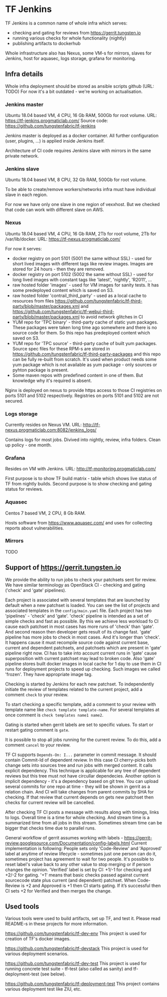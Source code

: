 # TF Jenkins

TF Jenkins is a common name of whole infra which serves:

- checking and gating for reviews from <https://gerrit.tungsten.io>
- running various checks for whole functionality (nightly)
- publishing artifacts to dockerhub

Whole infrastructure also has Nexus, some VM-s for mirrors, slaves for Jenkins, host for aquasec, logs storage, grafana for monitoring.

## Infra details

Whole infra deployment should be stored as ansible scripts github (URL: TODO)
For now it's a bit outdated - we're working on actualisation.

### Jenkins master

Ubuntu 18.04 based VM, 4 CPU, 16 Gb RAM, 500Gb for root volume.
URL: <https://tf-jenkins.progmaticlab.com/>
Source code: <https://github.com/tungstenfabric/tf-jenkins>

Jenkins master is deployed as a docker container. All further configuration (user, plugins, ...) is applied inside Jenkins itself.

Architecture of CI code requires Jenkins slave with mirrors in the same private network.

### Jenkins slave

Ubuntu 18.04 based VM, 8 CPU, 32 Gb RAM, 500Gb for root volume.

To be able to create/remove workers/networks infra must have individual slave in each region.

For now we have only one slave in one region of vexxhost. But we checked that code can work with different slave on AWS.

### Nexus

Ubuntu 18.04 based VM, 4 CPU, 16 Gb RAM, 2Tb for root volume, 2Tb for /var/lib/docker.
URL: <https://tf-nexus.progmaticlab.com/>

For now it serves:

- docker registry on port 5101 (5001 the same without SSL) - used for short lived images with different tags like review images. Images are stored for 24 hours - then they are removed.
- docker registry on port 5102 (5002 the same without SSL) - used for long lived images with constant tags like 'latest', 'nightly', 'R2011', ...
- raw hosted folder 'images' - used for VM images for sanity tests. It has some predeployed content which is saved on S3.
- raw hosted folder 'contrail_third_party' - used as a local cache to resources from files <https://github.com/tungstenfabric/tf-third-party/blob/master/packages.xml> and <https://github.com/tungstenfabric/tf-webui-third-party/blob/master/packages.xml> to avoid network glitches in CI
- YUM repo for 'TPC binary' - third-party cache of static yum packages. These packages were taken long time ago somewhere and there is no source code for them. So this repo has predeployed content which saved on S3.
- YUM repo for 'TPC source' - third-party cache of built yum packages. Source spec files for these RPM-s are stored in <https://github.com/tungstenfabric/tf-third-party-packages> and this repo can be fully re-built from scratch. It's used when product needs some yum package which is not available as yum package - only sources or pyhton package is present.
- Some maven repos with predefined content in one of them. But knowledge why it's required is absent.

Nginx is deployed on nexus to provide https access to those CI registries on ports 5101 and 5102 respectively. Registries on ports 5101 and 5102 are not secured.

### Logs storage

Currently resides on Nexus VM.
URL: <http://tf-nexus.progmaticlab.com:8082/jenkins_logs/>

Contains logs for most jobs. Divived into nightly, review, infra folders.
Clean up policy - one month.

### Grafana

Resides on VM with Jenkins.
URL: <http://tf-monitoring.progmaticlab.com/>

First purpose is to show TF build matrix - table which shows live status of TF from nightly builds.
Second purpose is to show checking and gating status for reviews.

### Aquasec

Centos 7 based VM, 2 CPU, 8 Gb RAM.

Hosts software from <https://www.aquasec.com/> and uses for collecting reports about vulnerabilities.

### Mirrors

TODO

## Support of https://gerrit.tungsten.io

We provide the ability to run jobs to check your patchsets sent for review.
We have similar terminology as OpenStack CI - checking and gating ('check' and 'gate' pipelines).

Each project is associated with several templates that are launched by default when a new patchset is loaded. You can see the list of projects and associated templates in the `config/main.yaml` file. Each project has two 'pipelines' - 'check' and  'gate'.
'check' pipeline is intended as a set of simple checks and fast as possible. By this we achieve less workload fo CI cause each patchset in most cases has more runs of 'check' than 'gate'. And second reason then developer gets result of its change fast.
'gate' pipeline has more jobs to check in most cases. And it's longer than 'check'. It happens cause it must recompile source code against current base, current and dependent patchsets, and patchsets which are present in 'gate' pipeline right now. CI has to take into account current runs in 'gate' cause superposition with current patchset may lead to broken code. Also 'gate' pipeline stores built docker images in local cache for 1 day to use them in CI runs for deployment projects to speed up checking. Such images we called 'frozen'. They have appropriate image tag.

Checking is started by Jenkins for each new patchset. To independently initiate the review of templates related to the current project, add a comment `check` to your review.

To start checking a specific template, add a comment to your review with template name like `check template template-name`. For several templates at once comment is `check templates name1 name2`.

Gating is started when gerrit labels are set to specific values. To start or restart gating comment is `gate`.

It is possible to stop all jobs running for the current review. To do this, add a comment `cancel` to your review.

TF CI supports `Depends-On: I...` parameter in commit message. It should contain Commit-Id of dependent review. In this case CI cherry-picks both change sets into sources tree and run jobs with merged content. It calls explicit dependency. This technique is applicable for any tree of dependent reviews but this tree must not have circullar dependecies.
Another option is implicit dependency - it's a dependency based on git tree. You can upload several commits for one repo at time - they will be shown in gerrit as a relation chain. And CI will take changes from parent commits by SHA for checking.
If that review that current depends on gets new patchset then checks for current review will be cancelled.

After checking TF CI posts a message with results along with timings, links to logs. Overall time is a time for whole checking. And stream time is a summarized time from all jobs in this stream. Sometimes stream time can be bigger that checks time due to parallel runs.

General workflow of gerrit assumes working with labels - <https://gerrit-review.googlesource.com/Documentation/config-labels.html>
Current implementation is following: People sets only 'Code-Review' and 'Approved' label at anytime of review lifecycle - sometimes just one person can do it, sometimes project has agreement to wait for two people. It's possible to reset label's value back to any other value to stop merging or if person changes the opinion.
‘Verified’ label is set by CI: +1/-1 for checking and +2/-2 for gating. '+1' means that basic checks passed against current sourcecode state plus current (and dependent) patchset. When Code-Review is +2 and Approved is +1 then CI starts gating. If it’s successful then CI sets +2 for Verified and then merges the change.

## Used tools

Various tools were used to build artifacts, set up TF, and test it. Please read README-s in these projects for more information.

<https://github.com/tungstenfabric/tf-dev-env>
This project is used for creation of TF's docker images.

<https://github.com/tungstenfabric/tf-devstack>
This project is used for various deployment scenarios.

<https://github.com/tungstenfabric/tf-dev-test>
This project is used for running concrete test suite - tf-test (also called as sanity) and tf-deployment-test (see below).

<https://github.com/tungstenfabric/tf-deployment-test>
This project contains various deployment test like ZIU, etc.
